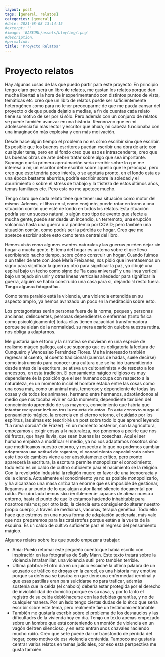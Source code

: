 ```yaml
---
layout: post
tags: [general, relatos]
categories: [general]
#date: 2021-08-08 13:14:15
#excerpt: ''
#image: 'BASEURL/assets/blog/img/.png'
#description:
#permalink:
title: 'Proyecto Relatos'
---
```


# Proyecto relatos

Hay algunas cosas de las que puedo partir para este proyecto. En principio tengo claro que será un libro de relatos, me gustan los relatos porque dan mucha libertad a la hora de ir experimentando con distintos puntos de vista, temáticas etc, creo que un libro de relatos puede ser suficientemente heterogéneo como para no tener preocuparme de que me pueda cansar del proyecto o de que pueda dejarlo a medias, a fin de cuentas cada relato tiene su motivo de ser por sí sólo. Pero además con un conjunto de relatos se puede también avanzar en una historia. Reconozco que en mi adolescencia fui más lector y escritor que ahora, mi cabeza funcionaba con una imaginación más explosiva y con más motivación. 

Desde hace algún tiempo el problema no es cómo escribir sino qué escribir. Es posible que los buenos escritores puedan escribir una obra de arte con cualquier tema, pero en el fondo creo que eso es intrascendente, creo que las buenas obras de arte deben tratar sobre algo que sea importante. Supongo que la primera aproximación sería escribir sobre lo que me interesa a mí; un escritor debe escribir sobre aquello que le preocupa, pero creo que esto tendría poco interés, o se agotaría pronto, en el fondo esta es una época bastante aburrida, podría escribir sobre la soledad y el aburrimiento o sobre el stress de trabajo y la tristeza de estos últimos años, temas familiares etc. Pero esto no me apetece mucho.

Tengo claro que cada relato tiene que tener una situación como motor del mismo. Además, el libro en sí, como conjunto, puede rotar en torno a una situación común que esté de fondo en todos los relatos. Esta situación podría ser un suceso natural, o algún otro tipo de evento que afecte a mucha gente, puede ser desde un incendio, un terremoto, una erupción volcánica hasta una guerra o la pandemia por COVID; pero también una situación común, como podría ser la pérdida de hogar. Creo que me apetece escribir sobre esto como tema central del libro. 

Hemos visto como algunos eventos naturales y las guerras pueden dejar sin hogar a mucha gente. El tema del hogar es un tema sobre el que llevo escribiendo mucho tiempo, sobre cómo construir un hogar. Cuando fuimos a un taller de arte con José María Freixanes, nos pidió que inventásemos un signo para significar la guerra y otro para significar la paz, yo dibujé una espiral bajo un techo como signo de "la casa universal" y una linea vertical bajo un tejado sin unir y otras líneas verticales alrededor para significar la guerra, alguien se había construido una casa para sí, dejando al resto fuera. Tengo algunas fotografías.

Como tema paralelo está la violencia, una violencia entendida en su aspecto amplio, ya hemos avanzado un poco en la meditación sobre esto.

Los protagonistas serán personas fuera de la norma, peques y personas ancianas, delincuentes, personas dependientes o enfermas (tanto física como psicológicamente) todas ellas tienen capacidad transformadora porque se alejan de la normalidad, su mera aparición quiebra nuestra rutina, nos obliga a adaptarnos. 

Me gustaría que el tono y la narrativa se movieran en una especie de realismo mágico gallego, así que supongo que es obligatoria la lectura de Cunqueiro y Wenceslao Fernández Flores. Me ha interesado también regresar al cuento, al cuento tradicional (cuentos de hadas, suele decirse) como instrumento para conocer una cultura que se ha ido transmitiendo desde antes de la escritura, se atisva un culto animista y de respeto a los ancestros, en esta tradición. El pensamiento mágico religioso es muy dependiente de la posición que el ser humano ocupa con respecto a la naturaleza, en un momento inicial el hombre estaba entre las cosas como una cosa más, como un animal más, temeroso y dependiente de todas las cosas y de todos los animanes, hermano entre hermanos, adaptándonos al medio que nos tocaba vivir en cada momento, dependiente también del conocimiento aprendido de sus mayores, conocimiento que habría que intentar recuperar incluso tras la muerte de estos. En este contexto surge el pensamiento mágico, la creencia en el eterno retorno, el cuidado por los espíritus, las almas etc (escribiré un post sobre todo lo que aprendí leyendo "La rama dorada" de Frazer). En un momento posterior, con la agricultura, empezamos a exigir cosas a la naturaleza, nos ponemos a pedirle que nos dé frutos, que haya lluvia, que sean buenas las cosechas. Aquí el ser humano empieza a modificar el medio, ya no nos adaptamos nosotros sino que modificamos nuestro entorno, y respecto a lo que no podemos cambiar adoptamos una actitud de rogantes, el conocimiento especializado sobre este tipo de cambios viene a ser absolutamente crítico, pero pronto aparecerá la escritura, la escritura permite monopolizar el conocimiento, todo esto es un caldo de cultivo suficiente para el nacimiento de la religión. Con la revolución industrial la religión muere en favor de una tecnocracia y de la ciencia. Actualmente el conocimiento ya no es posible monopolizarlo, y ha alcanzado una masa crítica tan enorme que es imposible de gestionar, llegamos a un punto de lo que algún autor llamó silencio documental por ruído. Por otro lado hemos sido terriblemente capaces de alterar nuestro entorno, hasta el punto de que lo estamos haciendo inhabitable para nosotros mismos; por otro lado, la ciencia está consiguiendo alterar nuestro propio cuerpo, a través de medicinas, vacunas, terapia genética. Todo ello hace que estemos en una nueva forma de adaptación acelerada, más vale que nos preparemos para las catástrofes porque están a la vuelta de la esquina. Es un caldo de cultivo suficiente para el regreso del pensamiento mágico.

Algunos relatos sobre los que puedo empezar a trabajar: 

- Ania: Puedo retomar este pequeño cuento que había escrito con inspiración en las fotografías de Sally Mann. Este texto tratará sobre la violencia intrafamiliar, una violencia sutil pero también terrible.
- Última palabra: El otro día en un juicio escuché la ultima palabra de un acusado de tráfico de drogas en la carcel, es una historia muy emotiva porque su defensa se basaba en que tiene una enfermedad terminal y que esas pastillas eran para suicidarse no para traficar, además sostenía que la celda (el chabolo) debería estar protegida por el derecho de inviolabilidad de domicilio porque es su casa, y por lo tanto el registro de su celda debió hacerse con las debidas garantías, y no de cualquier manera. Por un lado tengo ciertas dudas de lo ético que sería escribir sobre este tema, pero realmente fue un testimonio entrañable.
- También me gustaría escribir sobre el problema de los deshaucios y las dificultades de la vivienda hoy en día. Tengo un texto apenas empezado sobre un hombre que está conteniendo un montón de violencia en un vagón del tren silencioso, y en esto entran unos chavales haciendo mucho ruído. Creo que se le puede dar un transfondo de pérdida del hogar, como motivo de esa violencia contenida. Tampoco me gustaría centrar varios relatos en temas judiciales, por eso esta perspectiva me gusta también.
  

